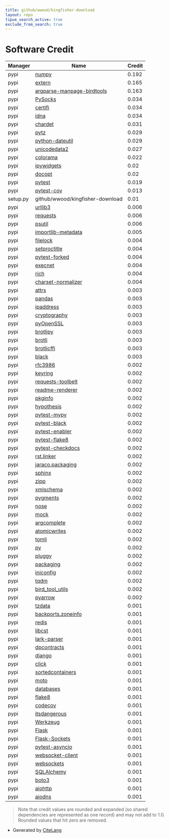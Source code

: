 ```yaml
---
title: github/wwood/kingfisher-download
layout: repo
tipue_search_active: true
exclude_from_search: true
---
```

# Software Credit

|Manager|Name|Credit|
|-------|----|------|
|pypi|[numpy](https://www.numpy.org)|0.192|
|pypi|[extern](https://pypi.org/project/extern)|0.165|
|pypi|[argparse-manpage-birdtools](https://github.com/wwood/argparse-manpage-birdtools)|0.163|
|pypi|[PySocks](https://github.com/Anorov/PySocks)|0.034|
|pypi|[certifi](https://certifiio.readthedocs.io/en/latest/)|0.034|
|pypi|[idna](https://github.com/kjd/idna)|0.034|
|pypi|[chardet](https://github.com/chardet/chardet)|0.031|
|pypi|[pytz](http://pythonhosted.org/pytz)|0.029|
|pypi|[python-dateutil](https://github.com/dateutil/dateutil)|0.029|
|pypi|[unicodedata2](https://pypi.org/project/unicodedata2)|0.027|
|pypi|[colorama](https://github.com/tartley/colorama)|0.022|
|pypi|[ipywidgets](http://jupyter.org)|0.02|
|pypi|[docopt](https://pypi.org/project/docopt)|0.02|
|pypi|[pytest](https://docs.pytest.org/en/latest/)|0.019|
|pypi|[pytest-cov](https://pypi.org/project/pytest-cov)|0.013|
|setup.py|github/wwood/kingfisher-download|0.01|
|pypi|[urllib3](https://urllib3.readthedocs.io/)|0.006|
|pypi|[requests](https://requests.readthedocs.io)|0.006|
|pypi|[psutil](https://pypi.org/project/psutil)|0.006|
|pypi|[importlib-metadata](https://pypi.org/project/importlib-metadata)|0.005|
|pypi|[filelock](https://pypi.org/project/filelock)|0.004|
|pypi|[setproctitle](https://pypi.org/project/setproctitle)|0.004|
|pypi|[pytest-forked](https://pypi.org/project/pytest-forked)|0.004|
|pypi|[execnet](https://pypi.org/project/execnet)|0.004|
|pypi|[rich](https://pypi.org/project/rich)|0.004|
|pypi|[charset-normalizer](https://github.com/ousret/charset_normalizer)|0.004|
|pypi|[attrs](https://pypi.org/project/attrs)|0.003|
|pypi|[pandas](https://pandas.pydata.org)|0.003|
|pypi|[ipaddress](https://github.com/phihag/ipaddress)|0.003|
|pypi|[cryptography](https://github.com/pyca/cryptography)|0.003|
|pypi|[pyOpenSSL](https://pyopenssl.org/)|0.003|
|pypi|[brotlipy](https://pypi.org/project/brotlipy)|0.003|
|pypi|[brotli](https://pypi.org/project/brotli)|0.003|
|pypi|[brotlicffi](https://pypi.org/project/brotlicffi)|0.003|
|pypi|[black](https://pypi.org/project/black)|0.003|
|pypi|[rfc3986](https://pypi.org/project/rfc3986)|0.002|
|pypi|[keyring](https://pypi.org/project/keyring)|0.002|
|pypi|[requests-toolbelt](https://pypi.org/project/requests-toolbelt)|0.002|
|pypi|[readme-renderer](https://pypi.org/project/readme-renderer)|0.002|
|pypi|[pkginfo](https://pypi.org/project/pkginfo)|0.002|
|pypi|[hypothesis](https://hypothesis.works)|0.002|
|pypi|[pytest-mypy](https://pypi.org/project/pytest-mypy)|0.002|
|pypi|[pytest-black](https://pypi.org/project/pytest-black)|0.002|
|pypi|[pytest-enabler](https://pypi.org/project/pytest-enabler)|0.002|
|pypi|[pytest-flake8](https://pypi.org/project/pytest-flake8)|0.002|
|pypi|[pytest-checkdocs](https://pypi.org/project/pytest-checkdocs)|0.002|
|pypi|[rst.linker](https://pypi.org/project/rst.linker)|0.002|
|pypi|[jaraco.packaging](https://pypi.org/project/jaraco.packaging)|0.002|
|pypi|[sphinx](https://pypi.org/project/sphinx)|0.002|
|pypi|[zipp](https://pypi.org/project/zipp)|0.002|
|pypi|[xmlschema](https://pypi.org/project/xmlschema)|0.002|
|pypi|[pygments](https://pypi.org/project/pygments)|0.002|
|pypi|[nose](https://pypi.org/project/nose)|0.002|
|pypi|[mock](https://pypi.org/project/mock)|0.002|
|pypi|[argcomplete](https://pypi.org/project/argcomplete)|0.002|
|pypi|[atomicwrites](https://pypi.org/project/atomicwrites)|0.002|
|pypi|[tomli](https://pypi.org/project/tomli)|0.002|
|pypi|[py](https://pypi.org/project/py)|0.002|
|pypi|[pluggy](https://pypi.org/project/pluggy)|0.002|
|pypi|[packaging](https://pypi.org/project/packaging)|0.002|
|pypi|[iniconfig](https://pypi.org/project/iniconfig)|0.002|
|pypi|[tqdm](https://tqdm.github.io)|0.002|
|pypi|[bird_tool_utils](https://github.com/wwood/bird_tool_utils-python/)|0.002|
|pypi|[pyarrow](https://arrow.apache.org/)|0.002|
|pypi|[tzdata](https://pypi.org/project/tzdata)|0.001|
|pypi|[backports.zoneinfo](https://pypi.org/project/backports.zoneinfo)|0.001|
|pypi|[redis](https://pypi.org/project/redis)|0.001|
|pypi|[libcst](https://pypi.org/project/libcst)|0.001|
|pypi|[lark-parser](https://pypi.org/project/lark-parser)|0.001|
|pypi|[dpcontracts](https://pypi.org/project/dpcontracts)|0.001|
|pypi|[django](https://pypi.org/project/django)|0.001|
|pypi|[click](https://pypi.org/project/click)|0.001|
|pypi|[sortedcontainers](https://pypi.org/project/sortedcontainers)|0.001|
|pypi|[moto](https://pypi.org/project/moto)|0.001|
|pypi|[databases](https://pypi.org/project/databases)|0.001|
|pypi|[flake8](https://pypi.org/project/flake8)|0.001|
|pypi|[codecov](https://pypi.org/project/codecov)|0.001|
|pypi|[itsdangerous](https://pypi.org/project/itsdangerous)|0.001|
|pypi|[Werkzeug](https://pypi.org/project/Werkzeug)|0.001|
|pypi|[Flask](https://pypi.org/project/Flask)|0.001|
|pypi|[Flask-Sockets](https://pypi.org/project/Flask-Sockets)|0.001|
|pypi|[pytest-asyncio](https://pypi.org/project/pytest-asyncio)|0.001|
|pypi|[websocket-client](https://pypi.org/project/websocket-client)|0.001|
|pypi|[websockets](https://pypi.org/project/websockets)|0.001|
|pypi|[SQLAlchemy](https://pypi.org/project/SQLAlchemy)|0.001|
|pypi|[boto3](https://pypi.org/project/boto3)|0.001|
|pypi|[aiohttp](https://pypi.org/project/aiohttp)|0.001|
|pypi|[aiodns](https://pypi.org/project/aiodns)|0.001|


> Note that credit values are rounded and expanded (so shared dependencies are represented as one record) and may not add to 1.0. Rounded values that hit zero are removed.


- Generated by [CiteLang](https://github.com/vsoch/citelang)
